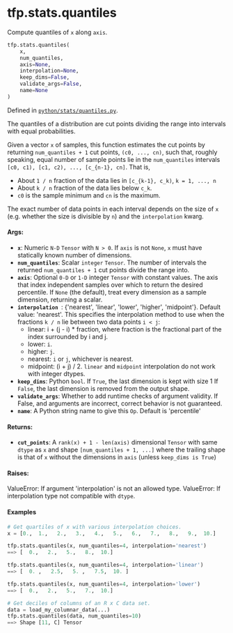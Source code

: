 <div itemscope itemtype="http://developers.google.com/ReferenceObject">
<meta itemprop="name" content="tfp.stats.quantiles" />
<meta itemprop="path" content="Stable" />
</div>

# tfp.stats.quantiles

Compute quantiles of `x` along `axis`.

``` python
tfp.stats.quantiles(
    x,
    num_quantiles,
    axis=None,
    interpolation=None,
    keep_dims=False,
    validate_args=False,
    name=None
)
```



Defined in [`python/stats/quantiles.py`](https://github.com/tensorflow/probability/tree/master/tensorflow_probability/python/stats/quantiles.py).

<!-- Placeholder for "Used in" -->

The quantiles of a distribution are cut points dividing the range into
intervals with equal probabilities.

Given a vector `x` of samples, this function estimates the cut points by
returning `num_quantiles + 1` cut points, `(c0, ..., cn)`, such that, roughly
speaking, equal number of sample points lie in the `num_quantiles` intervals
`[c0, c1), [c1, c2), ..., [c_{n-1}, cn]`.  That is,

* About `1 / n` fraction of the data lies in `[c_{k-1}, c_k)`, `k = 1, ..., n`
* About `k / n` fraction of the data lies below `c_k`.
* `c0` is the sample minimum and `cn` is the maximum.

The exact number of data points in each interval depends on the size of
`x` (e.g. whether the size is divisible by `n`) and the `interpolation` kwarg.

#### Args:

* <b>`x`</b>:  Numeric `N-D` `Tensor` with `N > 0`.  If `axis` is not `None`,
  `x` must have statically known number of dimensions.
* <b>`num_quantiles`</b>:  Scalar `integer` `Tensor`.  The number of intervals the
  returned `num_quantiles + 1` cut points divide the range into.
* <b>`axis`</b>:  Optional `0-D` or `1-D` integer `Tensor` with constant values. The
  axis that index independent samples over which to return the desired
  percentile.  If `None` (the default), treat every dimension as a sample
  dimension, returning a scalar.
* <b>`interpolation `</b>: {'nearest', 'linear', 'lower', 'higher', 'midpoint'}.
  Default value: 'nearest'.  This specifies the interpolation method to
  use when the fractions `k / n` lie between two data points `i < j`:
    * linear: i + (j - i) * fraction, where fraction is the fractional part
      of the index surrounded by i and j.
    * lower: `i`.
    * higher: `j`.
    * nearest: `i` or `j`, whichever is nearest.
    * midpoint: (i + j) / 2. `linear` and `midpoint` interpolation do not
      work with integer dtypes.
* <b>`keep_dims`</b>:  Python `bool`. If `True`, the last dimension is kept with size 1
  If `False`, the last dimension is removed from the output shape.
* <b>`validate_args`</b>:  Whether to add runtime checks of argument validity. If
  False, and arguments are incorrect, correct behavior is not guaranteed.
* <b>`name`</b>:  A Python string name to give this `Op`.  Default is 'percentile'


#### Returns:

* <b>`cut_points`</b>:  A `rank(x) + 1 - len(axis)` dimensional `Tensor` with same
`dtype` as `x` and shape `[num_quantiles + 1, ...]` where the trailing shape
is that of `x` without the dimensions in `axis` (unless `keep_dims is True`)


#### Raises:

  ValueError:  If argument 'interpolation' is not an allowed type.
  ValueError:  If interpolation type not compatible with `dtype`.

#### Examples

```python
# Get quartiles of x with various interpolation choices.
x = [0.,  1.,   2.,   3.,   4.,   5.,   6.,   7.,   8.,   9.,  10.]

tfp.stats.quantiles(x, num_quantiles=4, interpolation='nearest')
==> [  0.,   2.,   5.,   8.,  10.]

tfp.stats.quantiles(x, num_quantiles=4, interpolation='linear')
==> [  0. ,   2.5,   5. ,   7.5,  10. ]

tfp.stats.quantiles(x, num_quantiles=4, interpolation='lower')
==> [  0.,   2.,   5.,   7.,  10.]

# Get deciles of columns of an R x C data set.
data = load_my_columnar_data(...)
tfp.stats.quantiles(data, num_quantiles=10)
==> Shape [11, C] Tensor
```